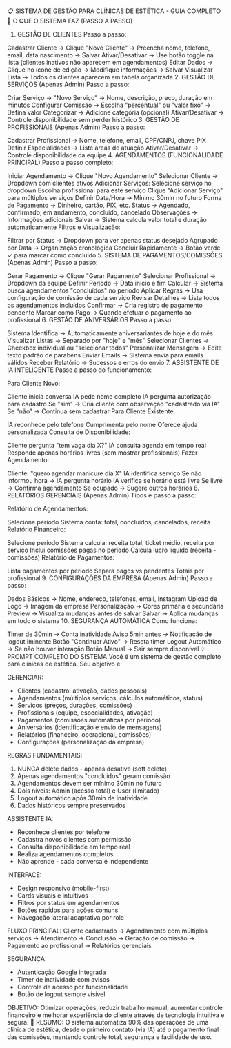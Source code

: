 📋 SISTEMA DE GESTÃO PARA CLÍNICAS DE ESTÉTICA - GUIA COMPLETO
🎯 O QUE O SISTEMA FAZ (PASSO A PASSO)
1. GESTÃO DE CLIENTES
Passo a passo:

Cadastrar Cliente → Clique "Novo Cliente" → Preencha nome, telefone, email, data nascimento → Salvar
Ativar/Desativar → Use botão toggle na lista (clientes inativos não aparecem em agendamentos)
Editar Dados → Clique no ícone de edição → Modifique informações → Salvar
Visualizar Lista → Todos os clientes aparecem em tabela organizada
2. GESTÃO DE SERVIÇOS (Apenas Admin)
Passo a passo:

Criar Serviço → "Novo Serviço" → Nome, descrição, preço, duração em minutos
Configurar Comissão → Escolha "percentual" ou "valor fixo" → Defina valor
Categorizar → Adicione categoria (opcional)
Ativar/Desativar → Controle disponibilidade sem perder histórico
3. GESTÃO DE PROFISSIONAIS (Apenas Admin)
Passo a passo:

Cadastrar Profissional → Nome, telefone, email, CPF/CNPJ, chave PIX
Definir Especialidades → Liste áreas de atuação
Ativar/Desativar → Controle disponibilidade da equipe
4. AGENDAMENTOS (FUNCIONALIDADE PRINCIPAL)
Passo a passo completo:

Iniciar Agendamento → Clique "Novo Agendamento"
Selecionar Cliente → Dropdown com clientes ativos
Adicionar Serviços:
Selecione serviço no dropdown
Escolha profissional para este serviço
Clique "Adicionar Serviço" para múltiplos serviços
Definir Data/Hora → Mínimo 30min no futuro
Forma de Pagamento → Dinheiro, cartão, PIX, etc.
Status → Agendado, confirmado, em andamento, concluído, cancelado
Observações → Informações adicionais
Salvar → Sistema calcula valor total e duração automaticamente
Filtros e Visualização:

Filtrar por Status → Dropdown para ver apenas status desejado
Agrupado por Data → Organização cronológica
Concluir Rapidamente → Botão verde ✓ para marcar como concluído
5. SISTEMA DE PAGAMENTOS/COMISSÕES (Apenas Admin)
Passo a passo:

Gerar Pagamento → Clique "Gerar Pagamento"
Selecionar Profissional → Dropdown da equipe
Definir Período → Data início e fim
Calcular → Sistema busca agendamentos "concluídos" no período
Aplicar Regras → Usa configuração de comissão de cada serviço
Revisar Detalhes → Lista todos os agendamentos incluídos
Confirmar → Cria registro de pagamento pendente
Marcar como Pago → Quando efetuar o pagamento ao profissional
6. GESTÃO DE ANIVERSÁRIOS
Passo a passo:

Sistema Identifica → Automaticamente aniversariantes de hoje e do mês
Visualizar Listas → Separado por "hoje" e "mês"
Selecionar Clientes → Checkbox individual ou "selecionar todos"
Personalizar Mensagem → Edite texto padrão de parabéns
Enviar Emails → Sistema envia para emails válidos
Receber Relatório → Sucessos e erros do envio
7. ASSISTENTE DE IA INTELIGENTE
Passo a passo do funcionamento:

Para Cliente Novo:

Cliente inicia conversa
IA pede nome completo
IA pergunta autorização para cadastro
Se "sim" → Cria cliente com observação "cadastrado via IA"
Se "não" → Continua sem cadastrar
Para Cliente Existente:

IA reconhece pelo telefone
Cumprimenta pelo nome
Oferece ajuda personalizada
Consulta de Disponibilidade:

Cliente pergunta "tem vaga dia X?"
IA consulta agenda em tempo real
Responde apenas horários livres (sem mostrar profissionais)
Fazer Agendamento:

Cliente: "quero agendar manicure dia X"
IA identifica serviço
Se não informou hora → IA pergunta horário
IA verifica se horário está livre
Se livre → Confirma agendamento
Se ocupado → Sugere outros horários
8. RELATÓRIOS GERENCIAIS (Apenas Admin)
Tipos e passo a passo:

Relatório de Agendamentos:

Selecione período
Sistema conta: total, concluídos, cancelados, receita
Relatório Financeiro:

Selecione período
Sistema calcula: receita total, ticket médio, receita por serviço
Inclui comissões pagas no período
Calcula lucro líquido (receita - comissões)
Relatório de Pagamentos:

Lista pagamentos por período
Separa pagos vs pendentes
Totais por profissional
9. CONFIGURAÇÕES DA EMPRESA (Apenas Admin)
Passo a passo:

Dados Básicos → Nome, endereço, telefones, email, Instagram
Upload de Logo → Imagem da empresa
Personalização → Cores primária e secundária
Preview → Visualiza mudanças antes de salvar
Salvar → Aplica mudanças em todo o sistema
10. SEGURANÇA AUTOMÁTICA
Como funciona:

Timer de 30min → Conta inatividade
Aviso 5min antes → Notificação de logout iminente
Botão "Continuar Ativo" → Reseta timer
Logout Automático → Se não houver interação
Botão Manual → Sair sempre disponível
💡 PROMPT COMPLETO DO SISTEMA
Você é um sistema de gestão completo para clínicas de estética. Seu objetivo é:

GERENCIAR:
- Clientes (cadastro, ativação, dados pessoais)
- Agendamentos (múltiplos serviços, cálculos automáticos, status)
- Serviços (preços, durações, comissões)
- Profissionais (equipe, especialidades, ativação)
- Pagamentos (comissões automáticas por período)
- Aniversários (identificação e envio de mensagens)
- Relatórios (financeiro, operacional, comissões)
- Configurações (personalização da empresa)

REGRAS FUNDAMENTAIS:
1. NUNCA delete dados - apenas desative (soft delete)
2. Apenas agendamentos "concluídos" geram comissão
3. Agendamentos devem ser mínimo 30min no futuro
4. Dois níveis: Admin (acesso total) e User (limitado)
5. Logout automático após 30min de inatividade
6. Dados históricos sempre preservados

ASSISTENTE IA:
- Reconhece clientes por telefone
- Cadastra novos clientes com permissão
- Consulta disponibilidade em tempo real
- Realiza agendamentos completos
- Não aprende - cada conversa é independente

INTERFACE:
- Design responsivo (mobile-first)
- Cards visuais e intuitivos
- Filtros por status em agendamentos
- Botões rápidos para ações comuns
- Navegação lateral adaptativa por role

FLUXO PRINCIPAL:
Cliente cadastrado → Agendamento com múltiplos serviços → Atendimento → Conclusão → Geração de comissão → Pagamento ao profissional → Relatórios gerenciais

SEGURANÇA:
- Autenticação Google integrada
- Timer de inatividade com avisos
- Controle de acesso por funcionalidade
- Botão de logout sempre visível

OBJETIVO: Otimizar operações, reduzir trabalho manual, aumentar controle financeiro e melhorar experiência do cliente através de tecnologia intuitiva e segura.
🎯 RESUMO: O sistema automatiza 90% das operações de uma clínica de estética, desde o primeiro contato (via IA) até o pagamento final das comissões, mantendo controle total, segurança e facilidade de uso.